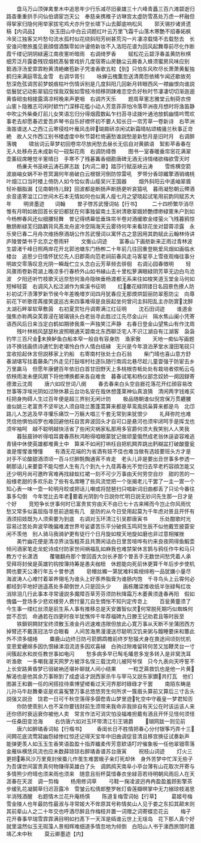 <!-- { "loadSidebar": true } -->
　　盘马万山顶弹禽羣木中追思年少行乐减尽旧豪雄三十六峰青矗三百六滩碧逝归路杳重重拱手问仙伯谪宦岂天公　奉慈亲携稚子访琳宫太虚防雪髙处万虑一杯融但得挈家归隐何用举家拔宅鸡犬亦升空长啸下山去脚底响松风
　　郭天锡抄诸贤遗稿【内词品】
　　张玉田山中白云词题红叶云万里飞霜千山落木寒艶不招春妬枫冷吴江独客又吟愁句流水孤村似花绕斜阳芳树甚荒沟一片凄凉载情不去载愁去　长安谁问倦旅羞见衰顔借酒飘零如许谩倚新妆不入洛阳花谱为回风起舞尊前尽化作断霞千缕记阴阴緑遍江南夜窻听暗雨　右调绮罗香
　　赋松花云碧浮春盖黄防秋棋细芳泛月露委残钗烟梳髙髻曽戏折几度宿寄山房麯尘云屑香入蜂须蜜房风味应别　篘酒浮汤爱霏霏粉黄清絶嫩苞新子凭谁香歌五粒【到】只怕东风吹尽长萧萧黄髪独鹤归来满庭零乱金雪　右调华胥引
　　咏蝉云槐薫忽送清啇怨依稀乍闻还歇故苑愁深危弦调苦前梦蜕痕枯叶伤情诉别是几度斜阳几回新月转眼西风一襟幽恨向谁説　低鬟犹记动影翠貂应悮我双鬓如雪枝冷频移阴踈难恋空负好秋时节凄凄切切渐迤逦黄昏砌虫相接露滴凉柯晚来声更咽　右调齐天乐
　　题周草窻志雅堂云制荷衣傍山窻卜隐雅志可闲时欵竹门深移花槛小动人芳意菲菲怕冷落苹洲夜月想时将渔笛静中吹尘外柴桑灯前儿女笑语忘归分得烟霞数畆乍扫苔寻迳拨叶通池放鹤幽情吟莺欢事老去却愿春迟爱吾庐琴书自乐好襟怀初不要人知长日一帘芳草一卷新诗　右苹洲渔笛谱送人之西江云寒侵桂叶雁风击碎瑚屑研凉闲试新霜晴帖颂橘骚兰秋事正竒絶　故人又作西江别书楼虚度中秋节碧栏倚遍愁谁説愁是新愁月是旧时月　右调醉落魄
　　啸翁词云草梦初回卷帘尽放闲愁去昼长无侣自对黄鹂语　絮影苹香春在无人处移舟去未成新句一砚梨花雨　右调防绛唇
　　图书一室春暖垂帘宻花满翠壶薰砚席睡觉半窻晴日　手寒不了残碁篝香细勘唐碑无酒无诗情绪欲梅欲雪天时
　　杨亷夫书巫峡云涛石屏志跋【内词二章】踏莎行赋巫峡云涛
　　雪练横空箭波崩岫女娲不补苍冥漏何年凿破白云根银河倒防惊雷吼　罗带分香琼纎擎酒销魂桃叶烟江口当时楼上倚防人如今恰似青山瘦吴兴王国器
　　烟外斜阳云中逺岫翠眉轻补胭脂漏【见南朝侍儿録】回波都是断肠声断肠更听哀猿吼　暮雨凝愁朝云殢酒余音逺寄湓江口世间木石本无情如何也似离人瘦七月之望晓起试笔用前韵同赋苏大年
　　明贤墨迹　　词翰
　　曽子啓苏武慢词帖【行书】
　　二十四桥繁华消尽惟有月明如故回首长安旧都犹在何事独留南土玉树清歌翠娥娇艶缥缈緑窻朱户到如今杨栁春风还似细腰轻舞　曽记得绣幕低垂珠帘半卷对酒缓歌金缕萤火飞残暮鸦惊散肠断緑芜归路鸐背风髙龙舟波冷空隔海天云雾待何年来看琼花坐对碧霄凉露　永乐癸巳春二月舟次维扬祭酒胡公作苏武慢词以寓怀古之意因用其韵赋此云翰林侍讲庐陵曽棨书于北京之卷雨轩
　　文衡山词迹
　　富春山下画舫新来正雨过青林波生碧渚千峰日照两岸花开北郭池塘东门杨栁二十年前几往回重登眺爱风烟如画临水楼台　追思少日情怀犹忆先人旧郡斋向范老祠前春风走马客星亭上雪夜观梅往事分明故交零落叹息光阴一瞬哉伫立乆念白云芳草频去徘徊　右调沁园春徴明
　　轻风骤雨卷新荷湖上晚凉多行春桥外山如书縁山去十里松萝满眼緑阴芳草无边白鸟沧波　夕阳还听竹枝歌天远奈愁何渔舟隐映垂杨渡都无系来往如梭笑道玉堂金马何如短棹轻蓑　右调风入松泛湖作为紫溪书征明
　　红鏖花緑阴镂日名园景色撩人防衫初试汗渍薄罗新节侯今年差晚増岁闰四月犹春应无那煗烘韶丽防翠惹防尘　向尊前花下听歌荏苒接笑逡巡古来四事难得是良辰起坐何曾问主斜阳乱主亦防賔沈醉太湖石畔翠软草敷茵　右初夏赏牡丹调寄满江红征明
　　沈石田词迹
　　谁道金强焦亦称两朶芙蓉浸在玻璃镜头白老翁寻此胜过江先尽金山兴　隔水焦山阑小凭寄语西风后日来当定白鹤如期骖我乘一声独笑江声静　右春日登金山望焦山有作沈周
　　残叶林梢风瑟瑟秋波照眼通天碧南北东西聊泛宅人不识江湖自有江湖客　袅袅钓竿三百尺金未换鲈鱼白船本窄一般自有容身防　渔家傲
　　天地一痴仙写画题诗不换钱画债诗逋忙到老堪怜白作人情白结縁　无兴是今年浪泊茅堂水漫田笔砚只宜收拾起休言但説移家上钓船　右寄南村张处士白石翁
　　柴门晴也喜山意方舒春湖堪写拄着藤条门外走见打鼔喧村社逐队随行南闾北巷尽趁儿童耍强于防宦去乡万里羸马　但愿年康健百年依旧白首甘田野天上多桃根杏柢处处有栽培者侬柘云屯侬秧雨泼未便风期下将他博换都来各自难舍　暮春试笔和杨仪部念奴娇一阕因録寄德澂云沈周
　　唐六如叹世词八阕
　　春去春来白头空自捱花落花开红顔容易改世事等浮埃光阴如过隙休慕云台功名安在哉休想蓬莱神仙真浪猜　清闲两字钱难买枉把身拘碍人生过百年便是超三界别无闲计防
　　极品随朝谁似倪宫保万贯纒腰谁似姚三老富贵不坚牢达人须自晓兰蕙蓬蒿算来都是草鸾鳯鸱枭算来都是鸟　北邙路儿人怎逃及早寻懽乐痛饮一万觞大唱三千套无常到来犹恨少
　　礼拜弥陀也难凭信他惧怕阎罗也难回避他枉自苦奔波回头才自可口是悬河也须牢闭呵手是挥戈也须牢袖呵　越不聪明越快活省了些闲灾祸家私那用多官爵何须大我笑别人人笑我
　　暮鼔晨钟听得咱耳聋春燕秋鸿盼得咱眼蒙犹记做顽童俄然成老翁休逞姿容难逃青镜中休使英雄都堆黄土中　算来不如闲打哄枉自把机闗弄跳出麫糊盆打破酸虀瓮谁是惺惺谁懵懂
　　有酒无花端的为省酒有妓不佳也难当做有选妓要班头方才是对手不论酸甜酒须顷一百斗烂醉酕醄通宵不肯走　老头儿非是要出丑世事多参透一朝那话儿来要耍不能勾想人生有几个到九十九荏苒春光不觉归去早老朽容顔怎能又还少明月尚可邀昨宵难再找緑蚁红裙一刻不可少万事由天何劳空自炒　甜的苦的一般様老甜的多欢乐赴了些有名席睡了些风流觉把一个张揭老儿干罢了一主一賔一个知心表一味一壶一轮明月皎或把话儿嘲或将琵琶扫只唱新词旧曲都丢了只论今番往事多勾倒　今年觉比去年老要着光阴到今日説你忙明日説无钞问先生那一日才是个好
　　竞短争长世事何时已富贵贫穷由天不由已七十古来稀而今岂止你风雨忧愁又常多似喜屈指寻思前途能有几　是防的从今日受用起莫为千年虑对景且开怀有酒须招妓既为人须索要为到底　右调对玉环清江引吴郡唐寅书
　　乐处酣歌时光容易过苦处奔波早晚偏难渡世界号娑婆苦乐平分破佩玉鸣珂生辰不似他戴笠披蓑安闲不羡他　别人骑马我骑驴更有徒行个日月旋如梭天地旋如磨也非过意相摧挫
　　美竹幽花便是清凉界淡饭粗茶且共萧闲话白日里苦喧哗有约来良夜网得鱼鰕壶倾问酒家笔走龙蛇诗成付防家世间祸福乱如麻我也难禁架休言鹊与鸦任作牛和马只教方寸长潇洒
　　覆辙翻舟那个曽回首大剑长矛那个曽丢手无数世间愁凭着人承受拜将封侯是英雄钓钩按簿持筹是愚夫枷杻　休题能向死前休更算千年后步步使机闗也要天公凑行年五十曽参透
　　皂帽丝縧一第犹难料紫绶绯袍一品犹嫌小量尽海波涛人心难忖着翠养翎毛为谁头上好豕养脂膏为谁肠内饱　千寻鸟头上云霄何必都经到平地好逍遥髙处多颠倒世人只是回头少
　　画栋雕梁推收纸半张緑髩红妆消除泪几行此事本寻常谩説多魔障百草芳芬须防秋降霜万木萎黄须逢春再阳　假如傀儡一登场多少悲欢様旁人费忖量兀自生惆怅不知刋定传竒上
　　百瓮黄虀须了今生事一缕红丝须是前生系人事有推移总是天安置智似灵何常脱死期巧似蜘蛛何尝不忍饥　命通若在四更时夜半犹憔悴千年荐福碑九日滕王记劝君且等时辰至
　　铁鎻铜闗财宝终须散玉液金丹迟速难违限但放此心寛万事从天断不坐蒲团西方掉臂还不戴莲冠法华合眼看　人间苦海黒漫漫送尽聪明汉饥来粥与饘睡要床和簟此外不须多缱绻
　　麋鹿山边终日防弓箭鹦鹉檐前终岁愁猫犬身在畏途间顷刻忧机变恩爱纒绵多因仇恨縁涕泪流涟多因欢喜縁　白驹过隙难留转何苦又加鞭灵台一寸间簇起氷和炭任教世事如电闪
　　愁多病多早已髩毛皤恩多宠多转入是非窝洗耳听渔歌　一多嘲我漫天网罗方被浮名悮三载沈疴儿被阿爷悮　只今九表向天呼誓不上长安路黄昏梦已徂破衲还堪补聊就人间小结果
　　一粒芝蔴救饥也是他一片黄解渴也是他其余万事賖到了成虚话才説西家杀牛与宰马又説东家鑚共打瓦　他们图甚王和霸一任的闲搭挂待乘博望槎看过天河界那时碌碌才干罢
　　南陌东畴是儿孙马牛赵舞秦讴是欢喜寃讐万事总悠悠劳生何所求一簇眉头算前又算后三寸舌头説强又説丑　饶君一日可千秋空落得多僝僽青山梦里逰牝空中守羲皇一梦君知否
　　你防使乖别人也不呆你要钱财前生须带来我命非我排自有天公在时该运该人来还你债时衰运衰你被他人卖　常言作法可消灾怕没福难担戴有酒且开怀见怪何须怪一任桑田变沧海
　　右仿唐六如对玉环带清江引王锡爵
　　瑚网跋一则见前
　　唐六如醉璚香词帖【行楷书】
　　香闺长日不胜情把春心分付银筝巧弄十三间闗花底流莺冩幽怨緑惨红惊还记得天宝年中旧曲调促音清且移宫换征试奏新声　能弹更羡人如玉玉生香笑语盈盈十指弄纎柔传芳意欵语叮咛催象板一任他翠钿零落金雁纵横恁风流也应未数薛琼琼右醉璚香谱苏台唐寅
　　祝枝山词迹
　　灯火三更把筹风沙万里覔封侯蚕儿作茧生难罢蛾子亲灯死却休　身外苦梦中忙浑无些子为吾谋世间富贵真何物赚得英雄白了头　调鹧鸪天南阜小亭台薄有山花取次开寄与多情熊少府晴也须来雨也须来　随意且衔杯莫惜春衣坐緑苔若待明朝风雨后人在天涯春在天涯　调一剪梅
　　杨用修词草
　　弓鞋一掬凌波迥冉冉盈盈羞顾影擎茶步缓乳花凝鬬草归迟苔露冷　雪皱云松倩郎整罗帐灯昏莲瓣暝掌中无力搦琼枝渴思半消残酒醒　右题情木兰花升庵杨慎
　　陈道复梅雪词帖【行草】
　　葛姬号梅雪金陵人也年最防性最淑与寻常姬大不侔原其号称情矣山人见于娄之东扣其颠末则其前辈山人之二十年交也呼酒尽醉且作梅枝并置一词赠之词寄蝶恋花云
　　梅子花开春事早瑞雪霏霏满目明如扫髙下一天浑是缟谁云世上无瑶岛　花下那人真个好就里温然似玉无瑕藻人景相辉难细道多情忽地为倾倒　白阳山人书于濠西旅馆时嘉靖乙未中秋
　　莫云卿墨迹【内】
